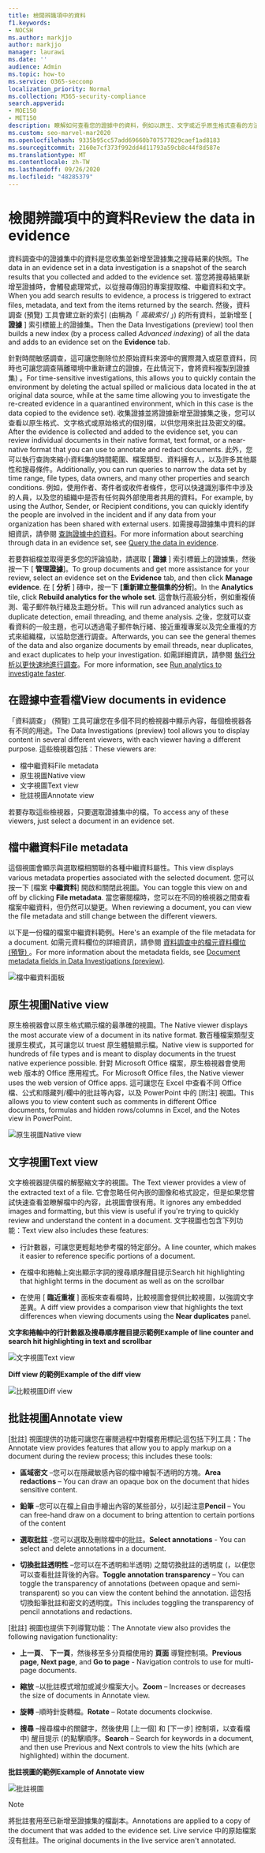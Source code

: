 ```yaml
---
title: 檢閱辨識項中的資料
f1.keywords:
- NOCSH
ms.author: markjjo
author: markjjo
manager: laurawi
ms.date: ''
audience: Admin
ms.topic: how-to
ms.service: O365-seccomp
localization_priority: Normal
ms.collection: M365-security-compliance
search.appverid:
- MOE150
- MET150
description: 瞭解如何查看您的證據中的資料，例如以原生、文字或近乎原生格式查看的方法。
ms.custom: seo-marvel-mar2020
ms.openlocfilehash: 9335b95cc57add69660b707577829caef1ad8183
ms.sourcegitcommit: 2160e7cf373f992dd4d11793a59cb8c44f8d587e
ms.translationtype: MT
ms.contentlocale: zh-TW
ms.lasthandoff: 09/26/2020
ms.locfileid: "48285379"
---
```

# <a name="review-the-data-in-evidence"></a><span data-ttu-id="a9faf-103">檢閱辨識項中的資料</span><span class="sxs-lookup"><span data-stu-id="a9faf-103">Review the data in evidence</span></span>

<span data-ttu-id="a9faf-104">資料調查中的證據集中的資料是您收集並新增至證據集之搜尋結果的快照。</span><span class="sxs-lookup"><span data-stu-id="a9faf-104">The data in an evidence set in a data investigation is a snapshot of the search results that you collected and added to the evidence set.</span></span> <span data-ttu-id="a9faf-105">當您將搜尋結果新增至證據時，會觸發處理常式，以從搜尋傳回的專案提取檔、中繼資料和文字。</span><span class="sxs-lookup"><span data-stu-id="a9faf-105">When you add search results to evidence, a process is triggered to extract files, metadata, and text from the items returned by the search.</span></span> <span data-ttu-id="a9faf-106">然後，資料調查 (預覽) 工具會建立新的索引 (由稱為「 *高級索引* 」) 的所有資料，並新增至 [ **證據** ] 索引標籤上的證據集。</span><span class="sxs-lookup"><span data-stu-id="a9faf-106">Then the Data Investigations (preview) tool then builds a new index (by a process called *Advanced indexing*) of all the data and adds to an evidence set on the **Evidence** tab.</span></span> 

<span data-ttu-id="a9faf-107">針對時間敏感調查，這可讓您刪除位於原始資料來源中的實際濺入或惡意資料，同時也可讓您調查隔離環境中重新建立的證據，在此情況下，會將資料複製到證據集) 。</span><span class="sxs-lookup"><span data-stu-id="a9faf-107">For time-sensitive investigations, this allows you to quickly contain the environment by deleting the actual spilled or malicious data located in the at original data source, while at the same time allowing you to investigate the re-created evidence in a quarantined environment, which in this case is the data copied to the evidence set).</span></span> <span data-ttu-id="a9faf-108">收集證據並將證據新增至證據集之後，您可以查看以原生格式、文字格式或原始格式的個別檔，以供您用來批註及密文的檔。</span><span class="sxs-lookup"><span data-stu-id="a9faf-108">After the evidence is collected and added to the evidence set, you can review individual documents in their native format, text format, or a near-native format that you can use to annotate and redact documents.</span></span> <span data-ttu-id="a9faf-109">此外，您可以執行查詢來縮小資料集的時間範圍、檔案類型、資料擁有人，以及許多其他屬性和搜尋條件。</span><span class="sxs-lookup"><span data-stu-id="a9faf-109">Additionally, you can run queries to narrow the data set by time range, file types, data owners, and many other properties and search conditions.</span></span> <span data-ttu-id="a9faf-110">例如，使用作者、寄件者或收件者條件，您可以快速識別事件中涉及的人員，以及您的組織中是否有任何與外部使用者共用的資料。</span><span class="sxs-lookup"><span data-stu-id="a9faf-110">For example, by using the Author, Sender, or Recipient conditions, you can quickly identify the people are involved in the incident and if any data from your organization has been shared with external users.</span></span> <span data-ttu-id="a9faf-111">如需搜尋證據集中資料的詳細資訊，請參閱 [查詢證據中的資料](evidence-query.md)。</span><span class="sxs-lookup"><span data-stu-id="a9faf-111">For more information about searching through data in an evidence set, see [Query the data in evidence](evidence-query.md).</span></span>

<span data-ttu-id="a9faf-112">若要群組檔並取得更多您的評論協助，請選取 [ **證據** ] 索引標籤上的證據集，然後按一下 [ **管理證據**]。</span><span class="sxs-lookup"><span data-stu-id="a9faf-112">To group documents and get more assistance for your review, select an evidence set on the **Evidence** tab, and then click **Manage evidence**.</span></span> <span data-ttu-id="a9faf-113">在 [ **分析** ] 磚中，按一下 **[重新建立整個集的分析**]。</span><span class="sxs-lookup"><span data-stu-id="a9faf-113">In the **Analytics** tile, click **Rebuild analytics for the whole set**.</span></span> <span data-ttu-id="a9faf-114">這會執行高級分析，例如重複偵測、電子郵件執行緒及主題分析。</span><span class="sxs-lookup"><span data-stu-id="a9faf-114">This will run advanced analytics such as duplicate detection, email threading, and theme analysis.</span></span> <span data-ttu-id="a9faf-115">之後，您就可以查看資料的一般主題，也可以透過電子郵件執行緒、接近重複專案以及完全重複的方式來組織檔，以協助您進行調查。</span><span class="sxs-lookup"><span data-stu-id="a9faf-115">Afterwards, you can see the general themes of the data and also organize documents by email threads, near duplicates, and exact duplicates to help your investigation.</span></span> <span data-ttu-id="a9faf-116">如需詳細資訊，請參閱 [執行分析以更快速地進行調查](run-analytics-to-investigate-faster.md)。</span><span class="sxs-lookup"><span data-stu-id="a9faf-116">For more information, see [Run analytics to investigate faster](run-analytics-to-investigate-faster.md).</span></span>

## <a name="view-documents-in-evidence"></a><span data-ttu-id="a9faf-117">在證據中查看檔</span><span class="sxs-lookup"><span data-stu-id="a9faf-117">View documents in evidence</span></span>

<span data-ttu-id="a9faf-118">「資料調查」 (預覽) 工具可讓您在多個不同的檢視器中顯示內容，每個檢視器各有不同的用途。</span><span class="sxs-lookup"><span data-stu-id="a9faf-118">The Data Investigations (preview) tool allows you to display content in several different viewers, with each viewer having a different purpose.</span></span> <span data-ttu-id="a9faf-119">這些檢視器包括：</span><span class="sxs-lookup"><span data-stu-id="a9faf-119">These viewers are:</span></span>

- <span data-ttu-id="a9faf-120">檔中繼資料</span><span class="sxs-lookup"><span data-stu-id="a9faf-120">File metadata</span></span>
- <span data-ttu-id="a9faf-121">原生視圖</span><span class="sxs-lookup"><span data-stu-id="a9faf-121">Native view</span></span>
- <span data-ttu-id="a9faf-122">文字視圖</span><span class="sxs-lookup"><span data-stu-id="a9faf-122">Text view</span></span>
- <span data-ttu-id="a9faf-123">批註視圖</span><span class="sxs-lookup"><span data-stu-id="a9faf-123">Annotate view</span></span>

<span data-ttu-id="a9faf-124">若要存取這些檢視器，只要選取證據集中的檔。</span><span class="sxs-lookup"><span data-stu-id="a9faf-124">To access any of these viewers, just select a document in an evidence set.</span></span>

## <a name="file-metadata"></a><span data-ttu-id="a9faf-125">檔中繼資料</span><span class="sxs-lookup"><span data-stu-id="a9faf-125">File metadata</span></span>

<span data-ttu-id="a9faf-126">這個視圖會顯示與選取檔相關聯的各種中繼資料屬性。</span><span class="sxs-lookup"><span data-stu-id="a9faf-126">This view displays various metadata properties associated with the selected document.</span></span> <span data-ttu-id="a9faf-127">您可以按一下 [檔案 **中繼資料**] 開啟和關閉此視圖。</span><span class="sxs-lookup"><span data-stu-id="a9faf-127">You can toggle this view on and off by clicking **File metadata**.</span></span> <span data-ttu-id="a9faf-128">當您審閱檔時，您可以在不同的檢視器之間查看檔案中繼資料，但仍然可以變更。</span><span class="sxs-lookup"><span data-stu-id="a9faf-128">When reviewing a document, you can view the file metadata and still change between the different viewers.</span></span>

<span data-ttu-id="a9faf-129">以下是一份檔的檔案中繼資料範例。</span><span class="sxs-lookup"><span data-stu-id="a9faf-129">Here's an example of the file metadata for a document.</span></span> <span data-ttu-id="a9faf-130">如需元資料欄位的詳細資訊，請參閱 [資料調查中的檔元資料欄位 (預覽) ](document-metadata-fields.md)。</span><span class="sxs-lookup"><span data-stu-id="a9faf-130">For more information about the metadata fields, see [Document metadata fields in Data Investigations (preview)](document-metadata-fields.md).</span></span>

![檔中繼資料面板](../media/Reviewimage2.png)

## <a name="native-view"></a><span data-ttu-id="a9faf-132">原生視圖</span><span class="sxs-lookup"><span data-stu-id="a9faf-132">Native view</span></span>

<span data-ttu-id="a9faf-133">原生檢視器會以原生格式顯示檔的最準確的視圖。</span><span class="sxs-lookup"><span data-stu-id="a9faf-133">The Native viewer displays the most accurate view of a document in its native format.</span></span> <span data-ttu-id="a9faf-134">數百種檔案類型支援原生模式，其可讓您以 truest 原生體驗顯示檔。</span><span class="sxs-lookup"><span data-stu-id="a9faf-134">Native view is supported for hundreds of file types and is meant to display documents in the truest native experience possible.</span></span> <span data-ttu-id="a9faf-135">針對 Microsoft Office 檔案，原生檢視器會使用 web 版本的 Office 應用程式。</span><span class="sxs-lookup"><span data-stu-id="a9faf-135">For Microsoft Office files, the Native viewer uses the web version of Office apps.</span></span> <span data-ttu-id="a9faf-136">這可讓您在 Excel 中查看不同 Office 檔、公式和隱藏列/欄中的批註等內容，以及 PowerPoint 中的 [附注] 視圖。</span><span class="sxs-lookup"><span data-stu-id="a9faf-136">This allows you to view content such as comments in different Office documents, formulas and hidden rows/columns in Excel, and the Notes view in PowerPoint.</span></span>

![<span data-ttu-id="a9faf-137">原生視圖</span><span class="sxs-lookup"><span data-stu-id="a9faf-137">Native view</span></span>
](../media/Reviewimage3.png)

## <a name="text-view"></a><span data-ttu-id="a9faf-138">文字視圖</span><span class="sxs-lookup"><span data-stu-id="a9faf-138">Text view</span></span>

<span data-ttu-id="a9faf-139">文字檢視器提供檔的解壓縮文字的視圖。</span><span class="sxs-lookup"><span data-stu-id="a9faf-139">The Text viewer provides a view of the extracted text of a file.</span></span> <span data-ttu-id="a9faf-140">它會忽略任何內嵌的圖像和格式設定，但是如果您嘗試快速查看並瞭解檔中的內容，此視圖會很有用。</span><span class="sxs-lookup"><span data-stu-id="a9faf-140">It ignores any embedded images and formatting, but this view is useful if you're trying to quickly review and understand the content in a document.</span></span> <span data-ttu-id="a9faf-141">文字視圖也包含下列功能：</span><span class="sxs-lookup"><span data-stu-id="a9faf-141">Text view also includes these features:</span></span>

  - <span data-ttu-id="a9faf-142">行計數器，可讓您更輕鬆地參考檔的特定部分。</span><span class="sxs-lookup"><span data-stu-id="a9faf-142">A line counter, which makes it easier to reference specific portions of a document.</span></span>

  - <span data-ttu-id="a9faf-143">在檔中和捲軸上突出顯示字詞的搜尋順序醒目提示</span><span class="sxs-lookup"><span data-stu-id="a9faf-143">Search hit highlighting that highlight terms in the document as well as on the scrollbar</span></span>

  - <span data-ttu-id="a9faf-144">在使用 [ **臨近重複** ] 面板來查看檔時，比較視圖會提供比較視圖，以強調文字差異。</span><span class="sxs-lookup"><span data-stu-id="a9faf-144">A diff view provides a comparison view that highlights the text differences when viewing documents using the **Near duplicates** panel.</span></span>

<span data-ttu-id="a9faf-145">**文字和捲軸中的行計數器及搜尋順序醒目提示範例**</span><span class="sxs-lookup"><span data-stu-id="a9faf-145">**Example of line counter and search hit highlighting in text and scrollbar**</span></span>

![<span data-ttu-id="a9faf-146">文字視圖</span><span class="sxs-lookup"><span data-stu-id="a9faf-146">Text view</span></span>
](../media/Reviewimage4.png)

<span data-ttu-id="a9faf-147">**Diff view 的範例**</span><span class="sxs-lookup"><span data-stu-id="a9faf-147">**Example of the diff view**</span></span>

![<span data-ttu-id="a9faf-148">比較視圖</span><span class="sxs-lookup"><span data-stu-id="a9faf-148">Diff view</span></span>
](../media/Reviewimage5.png)

## <a name="annotate-view"></a><span data-ttu-id="a9faf-149">批註視圖</span><span class="sxs-lookup"><span data-stu-id="a9faf-149">Annotate view</span></span>

<span data-ttu-id="a9faf-150">[批註] 視圖提供的功能可讓您在審閱過程中對檔套用標記;這包括下列工具：</span><span class="sxs-lookup"><span data-stu-id="a9faf-150">The Annotate view provides features that allow you to apply markup on a document during the review process; this  includes these tools:</span></span>

  - <span data-ttu-id="a9faf-151">**區域密文** –您可以在隱藏敏感內容的檔中繪製不透明的方塊。</span><span class="sxs-lookup"><span data-stu-id="a9faf-151">**Area redactions** – You can draw an opaque box on the document that hides sensitive content.</span></span>

  - <span data-ttu-id="a9faf-152">**鉛筆** –您可以在檔上自由手繪出內容的某些部分，以引起注意</span><span class="sxs-lookup"><span data-stu-id="a9faf-152">**Pencil** – You can free-hand draw on a document to bring attention to certain portions of the content</span></span>

  - <span data-ttu-id="a9faf-153">**選取批註** -您可以選取及刪除檔中的批註。</span><span class="sxs-lookup"><span data-stu-id="a9faf-153">**Select annotations** - You can select and delete annotations in a document.</span></span>

  - <span data-ttu-id="a9faf-154">**切換批註透明性** –您可以在不透明和半透明) 之間切換批註的透明度 (，以便您可以查看批註背後的內容。</span><span class="sxs-lookup"><span data-stu-id="a9faf-154">**Toggle annotation transparency** – You can toggle the transparency of annotations (between opaque and semi-transparent) so you can view the content behind the annotation.</span></span> <span data-ttu-id="a9faf-155">這包括切換鉛筆批註和密文的透明度。</span><span class="sxs-lookup"><span data-stu-id="a9faf-155">This includes toggling the transparency of pencil annotations and redactions.</span></span>

<span data-ttu-id="a9faf-156">[批註] 視圖也提供下列導覽功能：</span><span class="sxs-lookup"><span data-stu-id="a9faf-156">The Annotate view also provides the following navigation functionality:</span></span>

  - <span data-ttu-id="a9faf-157">**上一頁**、 **下一頁**，然後移至多分頁檔使用的 **頁面** 導覽控制項。</span><span class="sxs-lookup"><span data-stu-id="a9faf-157">**Previous page**, **Next page**, and **Go to page** - Navigation controls to use for multi-page documents.</span></span>

  - <span data-ttu-id="a9faf-158">**縮放** –以批註模式增加或減少檔案大小。</span><span class="sxs-lookup"><span data-stu-id="a9faf-158">**Zoom** – Increases or decreases the size of documents in Annotate view.</span></span>

  - <span data-ttu-id="a9faf-159">**旋轉** –順時針旋轉檔。</span><span class="sxs-lookup"><span data-stu-id="a9faf-159">**Rotate** – Rotate documents clockwise.</span></span>

  - <span data-ttu-id="a9faf-160">**搜尋** –搜尋檔中的關鍵字，然後使用 [上一個] 和 [下一步] 控制項，以查看檔中) 醒目提示 (的點擊順序。</span><span class="sxs-lookup"><span data-stu-id="a9faf-160">**Search** – Search for keywords in a document, and then use Previous and Next controls to view the hits (which are highlighted) within the document.</span></span>

<span data-ttu-id="a9faf-161">**批註視圖的範例**</span><span class="sxs-lookup"><span data-stu-id="a9faf-161">**Example of Annotate view**</span></span>

![批註視圖](../media/Reviewimage1.png)

> [!NOTE]
> <span data-ttu-id="a9faf-163">將批註套用至已新增至證據集的檔副本。</span><span class="sxs-lookup"><span data-stu-id="a9faf-163">Annotations are applied to a copy of the document that was added to the evidence set.</span></span> <span data-ttu-id="a9faf-164">Live service 中的原始檔案沒有批註。</span><span class="sxs-lookup"><span data-stu-id="a9faf-164">The original documents in the live service aren't annotated.</span></span>
